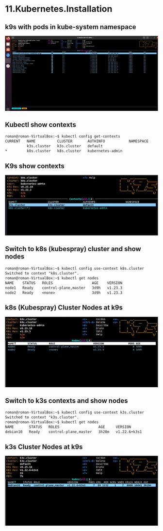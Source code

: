 # 11.Kubernetes.Installation
## k9s with pods in kube-system namespace
![Dashboard Screen](./k9s-kubesystem-pods.jpg)
## Kubectl show contexts
```
roman@roman-VirtualBox:~$ kubectl config get-contexts
CURRENT   NAME          CLUSTER       AUTHINFO           NAMESPACE
          k3s.cluster   k3s.cluster   default            
*         k8s.cluster   k8s.cluster   kubernetes-admin   
```
## K9s show contexts
![context_select](./context_select.jpg)
## Switch to k8s (kubespray) cluster and show nodes
```
roman@roman-VirtualBox:~$ kubectl config use-context k8s.cluster
Switched to context "k8s.cluster".
roman@roman-VirtualBox:~$ kubectl get nodes
NAME    STATUS   ROLES                  AGE    VERSION
node1   Ready    control-plane,master   3d9h   v1.23.3
node2   Ready    <none>                 3d9h   v1.23.3
```
## k8s (Kubespray) Cluster Nodes at k9s
![context_k8s(kubespray)](./context_k8s(kubespray).jpg)
## Switch to k3s contexts and show nodes
```
roman@roman-VirtualBox:~$ kubectl config use-context k3s.cluster
Switched to context "k3s.cluster".
roman@roman-VirtualBox:~$ kubectl get nodes
NAME       STATUS   ROLES                  AGE     VERSION
debian10   Ready    control-plane,master   3h28m   v1.22.6+k3s1
```
## k3s Cluster Nodes at k9s
![context_k3s](./context_k3s.jpg)